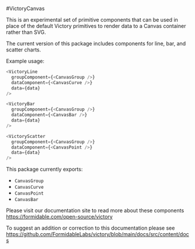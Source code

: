 #VictoryCanvas

This is an experimental set of primitive components that can be used in place of the default Victory primitives to render data to a Canvas container rather than SVG.

The current version of this package includes components for line, bar, and scatter charts.

Example usage:

```js
<VictoryLine
  groupComponent={<CanvasGroup />}
  dataComponent={<CanvasCurve />}
  data={data}
/>
```

```js
<VictoryBar
  groupComponent={<CanvasGroup />}
  dataComponent={<CanvasBar />}
  data={data}
/>
```

```js
<VictoryScatter
  groupComponent={<CanvasGroup />}
  dataComponent={<CanvasPoint />}
  data={data}
/>
```

This package currently exports:

- `CanvasGroup`
- `CanvasCurve`
- `CanvasPoint`
- `CanvasBar`

Please visit our documentation site to read more about these components
https://formidable.com/open-source/victory

To suggest an addition or correction to this documentation please see https://github.com/FormidableLabs/victory/blob/main/docs/src/content/docs
